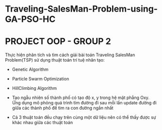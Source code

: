 # Traveling-SalesMan-Problem-using-GA-PSO-HC

# PROJECT OOP - GROUP 2

Thực hiện phân tích và tìm cách giải bài toán Traveling SalesMan Problem(TSP) sử dụng thuật toán trí tuệ nhân tạo:
* Genetic Algorithm
* Particle Swarm Optimization
* HillClimbing Algorithm

* Tạo ngẫu nhiên số thành phố có tạo độ x, y trong hệ mặt phẳng Oxy.
Ứng dụng mô phỏng quá trình tìm đường đi sau mỗi lần update đường đi giữa các thành phố để tìm ra con đường ngắn nhất
* Cả 3 thuật toán đều chạy trên cùng một dữ liệu nên có thể thấy được sự khác nhau giữa các thuật toán
